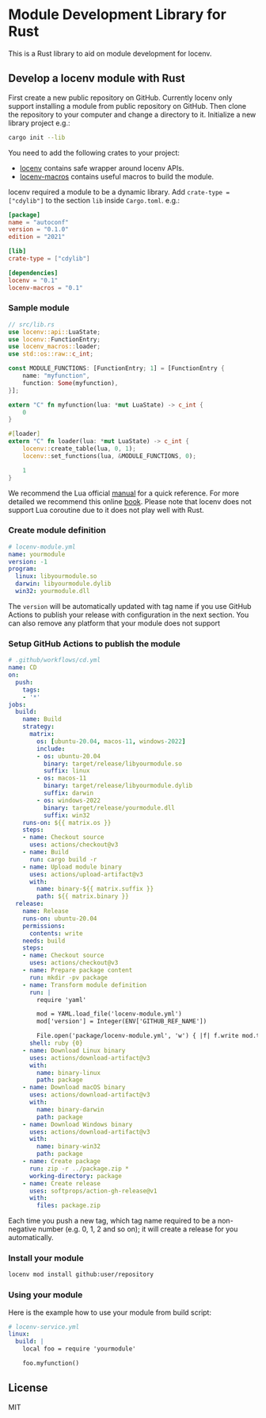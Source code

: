 # Module Development Library for Rust

This is a Rust library to aid on module development for locenv.

## Develop a locenv module with Rust

First create a new public repository on GitHub. Currently locenv only support installing a module from public repository on GitHub. Then clone the repository to your computer and change a directory to it. Initialize a new library project e.g.:

```sh
cargo init --lib
```

You need to add the following crates to your project:

- [locenv](https://crates.io/crates/locenv) contains safe wrapper around locenv APIs.
- [locenv-macros](https://crates.io/crates/locenv-macros) contains useful macros to build the module.

locenv required a module to be a dynamic library. Add `crate-type = ["cdylib"]` to the section `lib` inside `Cargo.toml`. e.g.:

```toml
[package]
name = "autoconf"
version = "0.1.0"
edition = "2021"

[lib]
crate-type = ["cdylib"]

[dependencies]
locenv = "0.1"
locenv-macros = "0.1"
```

### Sample module

```rust
// src/lib.rs
use locenv::api::LuaState;
use locenv::FunctionEntry;
use locenv_macros::loader;
use std::os::raw::c_int;

const MODULE_FUNCTIONS: [FunctionEntry; 1] = [FunctionEntry {
    name: "myfunction",
    function: Some(myfunction),
}];

extern "C" fn myfunction(lua: *mut LuaState) -> c_int {
    0
}

#[loader]
extern "C" fn loader(lua: *mut LuaState) -> c_int {
    locenv::create_table(lua, 0, 1);
    locenv::set_functions(lua, &MODULE_FUNCTIONS, 0);

    1
}
```

We recommend the Lua official [manual](https://www.lua.org/manual/5.4/manual.html#4) for a quick reference. For more detailed we recommend this online [book](https://www.lua.org/pil/24.html). Please note that locenv does not support Lua coroutine due to it does not play well with Rust.

### Create module definition

```yaml
# locenv-module.yml
name: yourmodule
version: -1
program:
  linux: libyourmodule.so
  darwin: libyourmodule.dylib
  win32: yourmodule.dll
```

The `version` will be automatically updated with tag name if you use GitHub Actions to publish your release with configuration in the next section. You can also remove any platform that your module does not support

### Setup GitHub Actions to publish the module

```yaml
# .github/workflows/cd.yml
name: CD
on:
  push:
    tags:
    - '*'
jobs:
  build:
    name: Build
    strategy:
      matrix:
        os: [ubuntu-20.04, macos-11, windows-2022]
        include:
        - os: ubuntu-20.04
          binary: target/release/libyourmodule.so
          suffix: linux
        - os: macos-11
          binary: target/release/libyourmodule.dylib
          suffix: darwin
        - os: windows-2022
          binary: target/release/yourmodule.dll
          suffix: win32
    runs-on: ${{ matrix.os }}
    steps:
    - name: Checkout source
      uses: actions/checkout@v3
    - name: Build
      run: cargo build -r
    - name: Upload module binary
      uses: actions/upload-artifact@v3
      with:
        name: binary-${{ matrix.suffix }}
        path: ${{ matrix.binary }}
  release:
    name: Release
    runs-on: ubuntu-20.04
    permissions:
      contents: write
    needs: build
    steps:
    - name: Checkout source
      uses: actions/checkout@v3
    - name: Prepare package content
      run: mkdir -pv package
    - name: Transform module definition
      run: |
        require 'yaml'

        mod = YAML.load_file('locenv-module.yml')
        mod['version'] = Integer(ENV['GITHUB_REF_NAME'])

        File.open('package/locenv-module.yml', 'w') { |f| f.write mod.to_yaml.gsub("---\n", '') }
      shell: ruby {0}
    - name: Download Linux binary
      uses: actions/download-artifact@v3
      with:
        name: binary-linux
        path: package
    - name: Download macOS binary
      uses: actions/download-artifact@v3
      with:
        name: binary-darwin
        path: package
    - name: Download Windows binary
      uses: actions/download-artifact@v3
      with:
        name: binary-win32
        path: package
    - name: Create package
      run: zip -r ../package.zip *
      working-directory: package
    - name: Create release
      uses: softprops/action-gh-release@v1
      with:
        files: package.zip
```

Each time you push a new tag, which tag name required to be a non-negative number (e.g. 0, 1, 2 and so on); it will create a release for you automatically.

### Install your module

```sh
locenv mod install github:user/repository
```

### Using your module

Here is the example how to use your module from build script:

```yaml
# locenv-service.yml
linux:
  build: |
    local foo = require 'yourmodule'

    foo.myfunction()
```

## License

MIT
